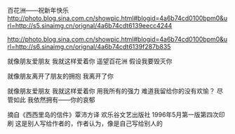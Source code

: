 百花洲——祝新年快乐
http://photo.blog.sina.com.cn/showpic.html#blogid=4a6b74cd0100bpm0&url=http://s5.sinaimg.cn/orignal/4a6b74cdt6139eecc4244
 
http://photo.blog.sina.com.cn/showpic.html#blogid=4a6b74cd0100bpm0&url=http://s6.sinaimg.cn/orignal/4a6b74cdt6139f287b835
 
 
就像朋友爱朋友
我就这样爱着你
遥望百花洲
假设我要毁灭你 
 
就像朋友离开了朋友的拥抱
我离开了你
 
就像朋友爱朋友
我就这样爱着你
用我所有的强力
难道我留给你的没有欢愉？
尽管如此
我依然拥有——你的哀郁
 
摘自《西西里岛的信件》覃沛方译 欢乐谷文艺出版社  1996年5月第一版第四次印刷
这是别人写给作者的，作者认为，像是自己写给别人的
 
